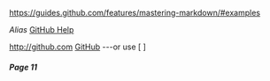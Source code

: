 https://guides.github.com/features/mastering-markdown/#examples

*Alias* [GitHub Help](https://guides.github.com/features/mastering-markdown/#examples)  


http://github.com 
[GitHub](http://github.com) ---or use [ ]
###### **Page 11**
